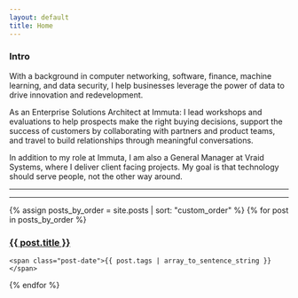 ```yaml
---
layout: default
title: Home
---
```


### Intro
With a background in computer networking, software, finance, machine learning, and data security,
I help businesses leverage the power of data to drive innovation and redevelopment.

As an Enterprise Solutions Architect at Immuta: I lead workshops and evaluations to help
prospects make the right buying decisions, support the success of customers by collaborating
with partners and product teams, and travel to build relationships through meaningful conversations.

In addition to my role at Immuta, I am also a General Manager at Vraid Systems,
where I deliver client facing projects. My goal is that technology should serve people,
not the other way around.

---
---

<div class="posts">
  {% assign posts_by_order = site.posts | sort: "custom_order" %}
  {% for post in posts_by_order %}
  <div class="post">
    <h3 class="post-title">
      <a href="{{ post.url }}">
        {{ post.title }}
      </a>
    </h3>

    <span class="post-date">{{ post.tags | array_to_sentence_string }}</span>
  </div>
  {% endfor %}
</div>
